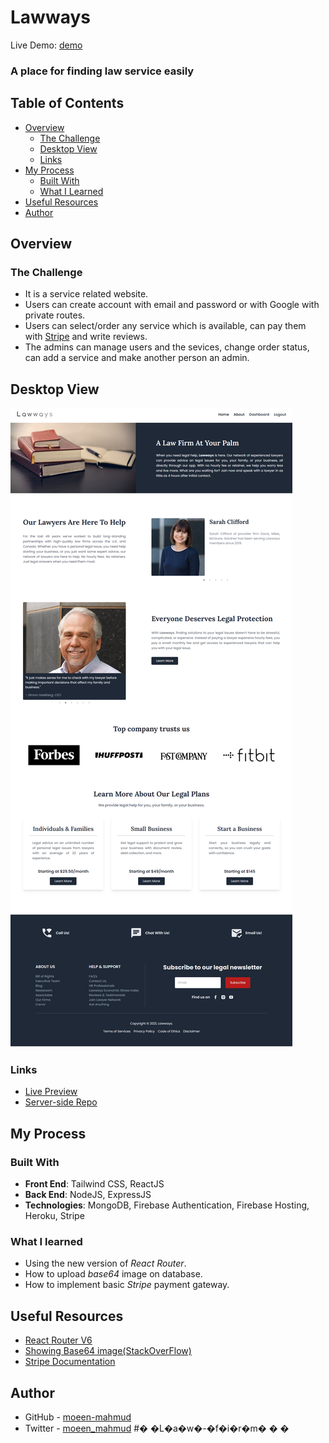 # Lawways
Live Demo: [demo](https://lawways-moeen.web.app/)
### A place for finding law service easily

## Table of Contents

- [Overview](#overview)
  - [The Challenge](#the-challenge)
  - [Desktop View](#desktop-view)
  - [Links](#links)
- [My Process](#my-process)
  - [Built With](#built-with)
  - [What I Learned](#what-i-learned)
- [Useful Resources](#useful-resources)
- [Author](#author)

## Overview

### The Challenge

- It is a service related website.
- Users can create account with email and password or with Google with private routes.
- Users can select/order any service which is available, can pay them with [Stripe](https://stripe.com/) and write reviews.
- The admins can manage users and the sevices, change order status, can add a service and make another person an admin.

## Desktop View

![Desktop View](./screenshot/lawways-ss.png)

### Links

- [Live Preview](https://lawways-moeen.web.app/)
- [Server-side Repo](https://github.com/moeen-mahmud/Lawways-server)

## My Process

### Built With

- **Front End**: Tailwind CSS, ReactJS
- **Back End**: NodeJS, ExpressJS
- **Technologies**: MongoDB, Firebase Authentication, Firebase Hosting, Heroku, Stripe

### What I learned

- Using the new version of _React Router_.
- How to upload _base64_ image on database.
- How to implement basic _Stripe_ payment gateway.

## Useful Resources

- [React Router V6](https://reactrouter.com/docs/en/v6)
- [Showing Base64 image(StackOverFlow)](https://stackoverflow.com/questions/56769076/how-to-show-base64-image-in-react)
- [Stripe Documentation](https://stripe.com/docs/stripe-js/react)

## Author

- GitHub - [moeen-mahmud](https://github.com/moeen-mahmud)
- Twitter - [moeen_mahmud](https://twitter.com/moeen_mahmud)
#� �L�a�w�-�f�i�r�m�
�
�
